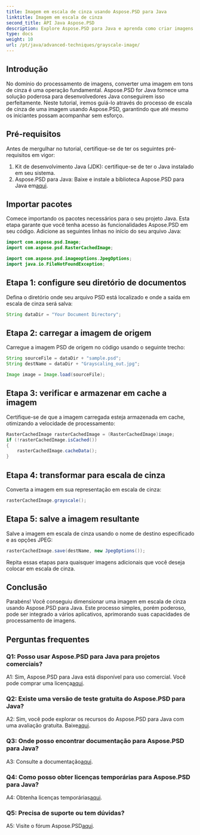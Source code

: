 ```yaml
---
title: Imagem em escala de cinza usando Aspose.PSD para Java
linktitle: Imagem em escala de cinza
second_title: API Java Aspose.PSD
description: Explore Aspose.PSD para Java e aprenda como criar imagens em tons de cinza sem esforço com nosso tutorial passo a passo.
type: docs
weight: 10
url: /pt/java/advanced-techniques/grayscale-image/
---
```

## Introdução

No domínio do processamento de imagens, converter uma imagem em tons de cinza é uma operação fundamental. Aspose.PSD for Java fornece uma solução poderosa para desenvolvedores Java conseguirem isso perfeitamente. Neste tutorial, iremos guiá-lo através do processo de escala de cinza de uma imagem usando Aspose.PSD, garantindo que até mesmo os iniciantes possam acompanhar sem esforço.

## Pré-requisitos

Antes de mergulhar no tutorial, certifique-se de ter os seguintes pré-requisitos em vigor:

1. Kit de desenvolvimento Java (JDK): certifique-se de ter o Java instalado em seu sistema.
2.  Aspose.PSD para Java: Baixe e instale a biblioteca Aspose.PSD para Java em[aqui](https://releases.aspose.com/psd/java/).

## Importar pacotes

Comece importando os pacotes necessários para o seu projeto Java. Esta etapa garante que você tenha acesso às funcionalidades Aspose.PSD em seu código. Adicione as seguintes linhas no início do seu arquivo Java:

```java
import com.aspose.psd.Image;
import com.aspose.psd.RasterCachedImage;

import com.aspose.psd.imageoptions.JpegOptions;
import java.io.FileNotFoundException;
```

## Etapa 1: configure seu diretório de documentos

Defina o diretório onde seu arquivo PSD está localizado e onde a saída em escala de cinza será salva:

```java
String dataDir = "Your Document Directory";
```

## Etapa 2: carregar a imagem de origem

Carregue a imagem PSD de origem no código usando o seguinte trecho:

```java
String sourceFile = dataDir + "sample.psd";
String destName = dataDir + "Grayscaling_out.jpg";

Image image = Image.load(sourceFile);
```

## Etapa 3: verificar e armazenar em cache a imagem

Certifique-se de que a imagem carregada esteja armazenada em cache, otimizando a velocidade de processamento:

```java
RasterCachedImage rasterCachedImage = (RasterCachedImage)image;
if (!rasterCachedImage.isCached())
{
    rasterCachedImage.cacheData();
}
```

## Etapa 4: transformar para escala de cinza

Converta a imagem em sua representação em escala de cinza:

```java
rasterCachedImage.grayscale();
```

## Etapa 5: salve a imagem resultante

Salve a imagem em escala de cinza usando o nome de destino especificado e as opções JPEG:

```java
rasterCachedImage.save(destName, new JpegOptions());
```

Repita essas etapas para quaisquer imagens adicionais que você deseja colocar em escala de cinza.

## Conclusão

Parabéns! Você conseguiu dimensionar uma imagem em escala de cinza usando Aspose.PSD para Java. Este processo simples, porém poderoso, pode ser integrado a vários aplicativos, aprimorando suas capacidades de processamento de imagens.

## Perguntas frequentes

### Q1: Posso usar Aspose.PSD para Java para projetos comerciais?

A1: Sim, Aspose.PSD para Java está disponível para uso comercial. Você pode comprar uma licença[aqui](https://purchase.aspose.com/buy).

### Q2: Existe uma versão de teste gratuita do Aspose.PSD para Java?

 A2: Sim, você pode explorar os recursos do Aspose.PSD para Java com uma avaliação gratuita. Baixe[aqui](https://releases.aspose.com/).

### Q3: Onde posso encontrar documentação para Aspose.PSD para Java?

 A3: Consulte a documentação[aqui](https://reference.aspose.com/psd/java/).

### Q4: Como posso obter licenças temporárias para Aspose.PSD para Java?

 A4: Obtenha licenças temporárias[aqui](https://purchase.aspose.com/temporary-license/).

### Q5: Precisa de suporte ou tem dúvidas?

 A5: Visite o fórum Aspose.PSD[aqui](https://forum.aspose.com/c/psd/34).